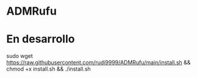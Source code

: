 # ADMRufu
# En desarrollo

sudo wget https://raw.githubusercontent.com/rudi9999/ADMRufu/main/install.sh && chmod +x install.sh && ./install.sh
